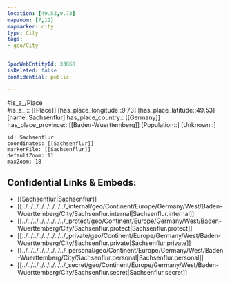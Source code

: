```yaml
---
location: [49.53,9.73] 
mapzoom: [7,12] 
mapmarker: city 
type: City
tags:
- geo/City


SpocWebEntityId: 33868
isDeleted: false
confidential: public

---
```

#is_a_/Place  
#is_a_ :: [[Place]] 
[has_place_longitude::9.73] 
[has_place_latitude::49.53] 
[name::Sachsenflur] 
has_place_country:: [[Germany]]  
has_place_province:: [[Baden-Wuerttemberg]] 
[Population::] 
[Unknown::] 


```leaflet
id: Sachsenflur
coordinates: [[Sachsenflur]] 
markerFile: [[Sachsenflur]] 
defaultZoom: 11 
maxZoom: 18
```


## Confidential Links & Embeds: 
- [[Sachsenflur|Sachsenflur]]  
- [[../../../../../../../../_internal/geo/Continent/Europe/Germany/West/Baden-Wuerttemberg/City/Sachsenflur.internal|Sachsenflur.internal]] 
- [[../../../../../../../../_protect/geo/Continent/Europe/Germany/West/Baden-Wuerttemberg/City/Sachsenflur.protect|Sachsenflur.protect]] 
- [[../../../../../../../../_private/geo/Continent/Europe/Germany/West/Baden-Wuerttemberg/City/Sachsenflur.private|Sachsenflur.private]] 
- [[../../../../../../../../_personal/geo/Continent/Europe/Germany/West/Baden-Wuerttemberg/City/Sachsenflur.personal|Sachsenflur.personal]] 
- [[../../../../../../../../_secret/geo/Continent/Europe/Germany/West/Baden-Wuerttemberg/City/Sachsenflur.secret|Sachsenflur.secret]] 
